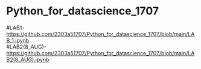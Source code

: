 # Python_for_datascience_1707                              
#LAB1- https://github.com/2303a51707/Python_for_datascience_1707/blob/main/LAB_1.ipynb                            
#LAB2(8_AUG)- https://github.com/2303a51707/Python_for_datascience_1707/blob/main/LAB2(8_AUG).ipynb              

